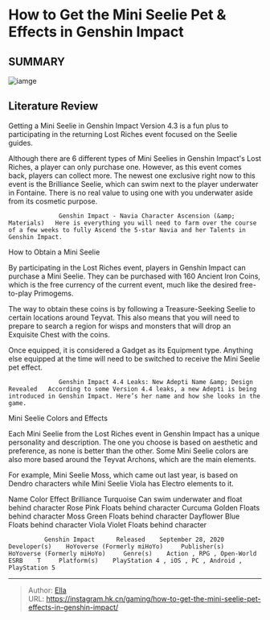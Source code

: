 # How to Get the Mini Seelie Pet &amp; Effects in Genshin Impact


## SUMMARY 

![iamge](https://static1.srcdn.com/wordpress/wp-content/uploads/2024/01/how-to-get-mini-seelie-pet-effects-in-genshin-impact.jpg)

## Literature Review

Getting a Mini Seelie in Genshin Impact Version 4.3 is a fun plus to participating in the returning Lost Riches event focused on the Seelie guides.





Although there are 6 different types of Mini Seelies in Genshin Impact&#39;s Lost Riches, a player can only purchase one. However, as this event comes back, players can collect more. The newest one exclusive right now to this event is the Brilliance Seelie, which can swim next to the player underwater in Fontaine. There is no real value to using one with you underwater aside from its cosmetic purpose.




                  Genshin Impact - Navia Character Ascension (&amp; Materials)   Here is everything you will need to farm over the course of a few weeks to fully Ascend the 5-star Navia and her Talents in Genshin Impact.   


 How to Obtain a Mini Seelie 
          

​​By participating in the Lost Riches event, players in Genshin Impact can purchase a Mini Seelie. They can be purchased with 160 Ancient Iron Coins, which is the free currency of the current event, much like the desired free-to-play Primogems.

The way to obtain these coins is by following a Treasure-Seeking Seelie to certain locations around Teyvat. This also means that you will need to prepare to search a region for wisps and monsters that will drop an Exquisite Chest with the coins.



Once equipped, it is considered a Gadget as its Equipment type. Anything else equipped at the time will need to be switched to receive the Mini Seelie pet effect.







                  Genshin Impact 4.4 Leaks: New Adepti Name &amp; Design Revealed   According to some Version 4.4 leaks, a new Adepti is being introduced in Genshin Impact. Here’s her name and how she looks in the game.   



 Mini Seelie Colors and Effects 
          

Each Mini Seelie from the Lost Riches event in Genshin Impact has a unique personality and description. The one you choose is based on aesthetic and preference, as none is better than the other. Some Mini Seelie colors are also more based around the Teyvat Archons, which are the main elements.

For example, Mini Seelie Moss, which came out last year, is based on Dendro characters while Mini Seelie Viola has Electro elements to it.

 Name  Color  Effect   Brilliance  Turquoise  Can swim underwater and float behind character   Rose  Pink  Floats behind character   Curcuma  Golden  Floats behind character   Moss  Green  Floats behind character   Dayflower  Blue  Floats behind character   Viola  Violet  Floats behind character   






              Genshin Impact      Released    September 28, 2020     Developer(s)    HoYoverse (Formerly miHoYo)     Publisher(s)    HoYoverse (Formerly miHoYo)     Genre(s)    Action , RPG , Open-World     ESRB    T     Platform(s)    PlayStation 4 , iOS , PC , Android , PlayStation 5      

 



---

> Author: [Ella](https://instagram.hk.cn/)  
> URL: https://instagram.hk.cn/gaming/how-to-get-the-mini-seelie-pet-effects-in-genshin-impact/  

